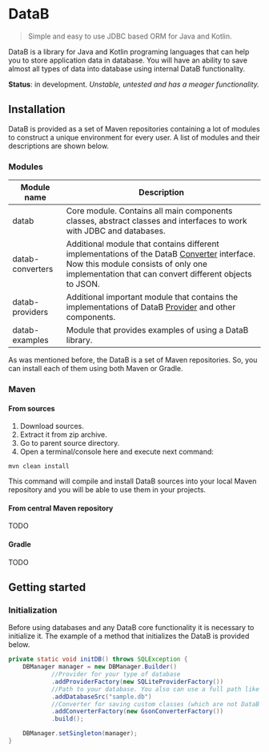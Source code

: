 # DataB
> Simple and easy to use JDBC based ORM for Java and Kotlin.

DataB is a library for Java and Kotlin programing languages that 
can help you to store application data in database. You will have an
ability to save almost all types of data into database using internal DataB functionality.

**Status**: in development.
*Unstable, untested and has a meager functionality.*

## Installation
DataB is provided as a set of Maven repositories containing a lot of modules to construct a unique environment for every user. A list of modules and their descriptions are shown below.

### Modules
| Module name | Description |
| ----------- | ----------- |
| datab       | Core module. Contains all main components classes, abstract classes and interfaces to work with JDBC and databases. |
| datab-converters | Additional module that contains different implementations of the DataB [Converter](datab/src/main/java/com/masich/datab/converter/Converter.java) interface. Now this module consists of only one implementation that can convert different objects to JSON. |
| datab-providers | Additional important module that contains the implementations of DataB [Provider](datab/src/main/java/com/masich/datab/provider/DBProvider.java) and other components. |
| datab-examples | Module that provides examples of using a DataB library. |


As was mentioned before, the DataB is a set of Maven repositories. So, you can install each of them using both Maven or Gradle.

### Maven
#### From sources
1. Download sources.
2. Extract it from zip archive.
3. Go to parent source directory.
4. Open a terminal/console here and execute next command:
```shell
mvn clean install
```
This command will compile and install DataB sources into your local Maven repository and you will be able to use them in your projects. 

#### From central Maven repository
TODO

#### Gradle
TODO

## Getting started

### Initialization
Before using databases and any DataB core functionality it is necessary to initialize it. The example of a method that initializes the DataB is provided below.
```java
private static void initDB() throws SQLException {
    DBManager manager = new DBManager.Builder()
            //Provider for your type of database
            .addProviderFactory(new SQLiteProviderFactory())
            //Path to your database. You also can use a full path like "jdbc:sqlite:sample.db"
            .addDatabaseSrc("sample.db")
            //Converter for saving custom classes (which are not DataB Entities) into database
            .addConverterFactory(new GsonConverterFactory())
            .build();

    DBManager.setSingleton(manager);
}
```
